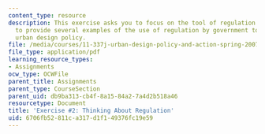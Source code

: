 ```yaml
---
content_type: resource
description: This exercise asks you to focus on the tool of regulation. You are asked
  to provide several examples of the use of regulation by government to achieve an
  urban design policy.
file: /media/courses/11-337j-urban-design-policy-and-action-spring-2007/6706fb52811ca317d1f149376fc19e59_exercise2.pdf
file_type: application/pdf
learning_resource_types:
- Assignments
ocw_type: OCWFile
parent_title: Assignments
parent_type: CourseSection
parent_uid: db9ba313-cb4f-8a15-84a2-7a4d2b518a46
resourcetype: Document
title: 'Exercise #2: Thinking About Regulation'
uid: 6706fb52-811c-a317-d1f1-49376fc19e59
---
```

